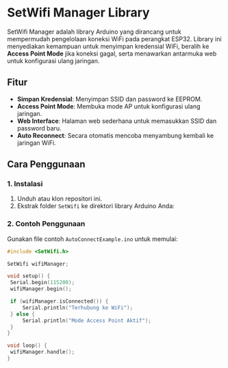 # SetWifi Manager Library

SetWifi Manager adalah library Arduino yang dirancang untuk mempermudah pengelolaan koneksi WiFi pada perangkat ESP32. Library ini menyediakan kemampuan untuk menyimpan kredensial WiFi, beralih ke **Access Point Mode** jika koneksi gagal, serta menawarkan antarmuka web untuk konfigurasi ulang jaringan.

## Fitur
- **Simpan Kredensial**: Menyimpan SSID dan password ke EEPROM.
- **Access Point Mode**: Membuka mode AP untuk konfigurasi ulang jaringan.
- **Web Interface**: Halaman web sederhana untuk memasukkan SSID dan password baru.
- **Auto Reconnect**: Secara otomatis mencoba menyambung kembali ke jaringan WiFi.

## Cara Penggunaan

### 1. Instalasi
1. Unduh atau klon repositori ini.
2. Ekstrak folder `SetWifi` ke direktori library Arduino Anda:


### 2. Contoh Penggunaan
Gunakan file contoh `AutoConnectExample.ino` untuk memulai:

```cpp
#include <SetWifi.h>

SetWifi wifiManager;

void setup() {
 Serial.begin(115200);
 wifiManager.begin();

 if (wifiManager.isConnected()) {
     Serial.println("Terhubung ke WiFi");
 } else {
     Serial.println("Mode Access Point Aktif");
 }
}

void loop() {
 wifiManager.handle();
}
